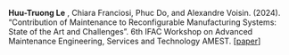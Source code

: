 **Huu-Truong Le** , Chiara Franciosi, Phuc Do, and Alexandre Voisin. (2024). “Contribution of Maintenance to Reconfigurable Manufacturing Systems: State of the Art and Challenges”. 6th IFAC Workshop on Advanced Maintenance Engineering, Services and Technology AMEST. [[paper](https://www.sciencedirect.com/science/article/pii/S2405896324007778)]